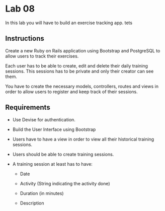 # Lab 08

In this lab you will have to build an exercise tracking app.
 tets
## Instructions

Create a new Ruby on Rails application using Bootstrap and PostgreSQL to allow users to track their exercises.

Each user has to be able to create, edit and delete their daily training sessions. This sessions has to be
private and only their creator can see them.

You have to create the necessary models, controllers, routes and views in order to allow users to register
and keep track of their sessions.

## Requirements

- Use Devise for authentication.

- Build the User Interface using Bootstrap

- Users have to have a view in order to view all their historical training sessions.

- Users should be able to create training sessions.

- A training session at least has to have:

  - Date

  - Activity (String indicating the activity done)

  - Duration (in minutes)

  - Description

